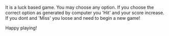 It is a luck based game. You may choose any option. If you choose the correct option as generated by computer you 'Hit' and your score increase. If you dont and 'Miss' you loose and need to begin a new game!

Happy playing!